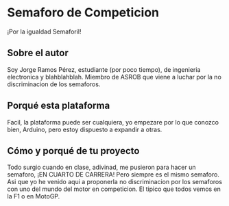 # Semaforo de Competicion
  ¡Por la igualdad Semaforil!
  
## Sobre el autor
Soy Jorge Ramos Pérez, estudiante (por poco tiempo), de ingenieria electronica y blahblahblah.
Miembro de ASROB que viene a luchar por la no discriminacion de los semaforos.

## Porqué esta plataforma
Facil, la plataforma puede ser cualquiera, yo empezare por lo que conozco bien, Arduino, pero estoy dispuesto a expandir a otras.

## Cómo y porqué de tu proyecto
Todo surgio cuando en clase, adivinad, me pusieron para hacer un semaforo, ¡EN CUARTO DE CARRERA! Pero siempre es el mismo semaforo.
Asi que yo he venido aqui a proponerla no discriminacion por los semaforos con uno del mundo del motor en competicion. El tipico que todos
vemos en la F1 o en MotoGP.
